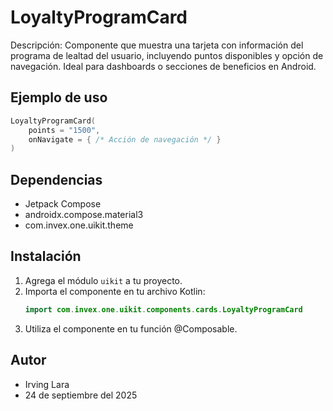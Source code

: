 # LoyaltyProgramCard

Descripción: Componente que muestra una tarjeta con información del programa de lealtad del usuario, incluyendo puntos disponibles y opción de navegación. Ideal para dashboards o secciones de beneficios en Android.

## Ejemplo de uso
```kotlin
LoyaltyProgramCard(
    points = "1500",
    onNavigate = { /* Acción de navegación */ }
)
```

## Dependencias
- Jetpack Compose
- androidx.compose.material3
- com.invex.one.uikit.theme

## Instalación
1. Agrega el módulo `uikit` a tu proyecto.
2. Importa el componente en tu archivo Kotlin:
   ```kotlin
   import com.invex.one.uikit.components.cards.LoyaltyProgramCard
   ```
3. Utiliza el componente en tu función @Composable.

## Autor
- Irving Lara
- 24 de septiembre del 2025

